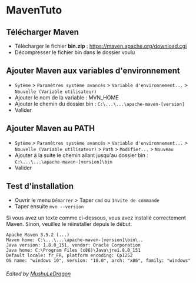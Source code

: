 # MavenTuto

## Télécharger Maven

- Télécharger le fichier **bin.zip** : https://maven.apache.org/download.cgi
- Décompresser le fichier bin dans le dossier voulu


## Ajouter Maven aux variables d'environnement

- ```Sytème``` > ```Paramètres système avancés``` > ```Variable d'environnement...``` > ```Nouvelle (Variable utilisateur)```
- Ajouter le nom de la variable : MVN_HOME
- Ajouter le chemin du dossier bin : ```C:\...\...\apache-maven-[version]```
- Valider


## Ajouter Maven au PATH

- ```Sytème``` > ```Paramètres système avancés``` > ```Variable d'environnement...``` > ```Nouvelle (Variable utilisateur)``` > ```Path``` > ```Modifier...``` > ```Nouveau```
- Ajouter à la suite le chemin allant jusqu'au dossier bin : ```C:\...\...\apache-maven-[version]\bin```
- Valider


## Test d'installation

- Ouvrir le menu ```Démarrer``` > Taper ```cmd``` ou ```Invite de commande```
- Taper ensuite ```mvn --version```

Si vous avez un texte comme ci-dessous, vous avez installé correctement Maven. Sinon, veuillez le réinstaller depuis le début.
```
Apache Maven 3.5.2 (...)
Maven home: C:\...\...\apache-maven-[version]\bin\..
Java version: 1.8.0_151, vendor: Oracle Corporation
Java home: C:\Program Files (x86)\Java\jre1.8.0_151
Default locale: fr_FR, platform encoding: Cp1252
OS name: "windows 10", version: "10.0", arch: "x86", family: "windows"
```


###### *Edited by [MushuLeDragon](https://github.com/MushuLeDragon)*
